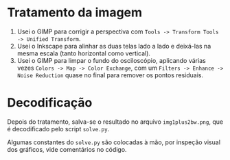 # Tratamento da imagem

1. Usei o GIMP para corrigir a perspectiva com `Tools -> Transform Tools -> Unified Transform`.
2. Usei o Inkscape para alinhar as duas telas lado a lado e deixá-las na mesma escala (tanto horizontal como vertical).
3. Usei o GIMP para limpar o fundo do osciloscópio, aplicando várias vezes `Colors -> Map -> Color Exchange`, com um `Filters -> Enhance -> Noise Reduction` quase no final para remover os pontos residuais.

# Decodificação

Depois do tratamento, salva-se o resultado no arquivo `img1plus2bw.png`, que é decodificado pelo script `solve.py`.

Algumas constantes do `solve.py` são colocadas à mão, por inspeção visual dos gráficos, vide comentários no código.
